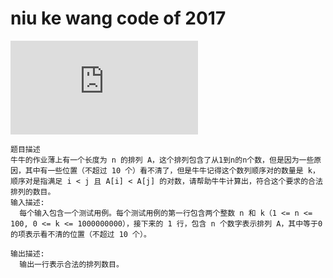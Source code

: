 # niu ke wang code of 2017
![rebuildlist](https://github.com/frank-xman/leetcode-python/blob/master/reBulidList.py)  

	题目描述
	牛牛的作业薄上有一个长度为 n 的排列 A，这个排列包含了从1到n的n个数，但是因为一些原因，其中有一些位置（不超过 10 个）看不清了，但是牛牛记得这个数列顺序对的数量是 k，顺序对是指满足 i < j 且 A[i] < A[j] 的对数，请帮助牛牛计算出，符合这个要求的合法排列的数目。
	输入描述:
	  每个输入包含一个测试用例。每个测试用例的第一行包含两个整数 n 和 k（1 <= n <= 100, 0 <= k <= 1000000000），接下来的 1 行，包含 n 个数字表示排列 A，其中等于0的项表示看不清的位置（不超过 10 个）。

	输出描述:
	  输出一行表示合法的排列数目。
